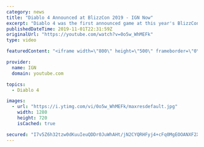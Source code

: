 ```yaml
---
category: news
title: "Diablo 4 Announced at BlizzCon 2019 - IGN Now"
excerpt: "Diablo 4 was the first announced game at this year's BlizzCon, which is a good thing considering how anticipated it was prior to last year's BlizzCon (to much fan ..."
publishedDateTime: 2019-11-01T22:31:59Z
originalUrl: "https://youtube.com/watch?v=0o5w_WhMEFk"
type: video

featuredContent: "<iframe width=\"800\" height=\"500\" frameborder=\"0\" src=\"https://www.youtube.com/embed/0o5w_WhMEFk\" allow=\"accelerometer; autoplay; encrypted-media; gyroscope; picture-in-picture\" allowfullscreen></iframe>"

provider:
  name: IGN
  domain: youtube.com

topics:
  - Diablo 4

images:
  - url: "https://i.ytimg.com/vi/0o5w_WhMEFk/maxresdefault.jpg"
    width: 1280
    height: 720
    isCached: true

secured: "I7v5Z6h32tzw0dKuuIeuQDDr0JuWhAHt/jN2CYQRHFyj4+cFq0MgEOOANXF2XMDwgyUi7m0WluRP4U0YSQWOxtAFYQkemUKhAkolhhHy9FimJckoXk0wzQxiUeFrVK/6jaqCQ/WHbLKdtJr58na+PVSKP4DcfXApt25hqpv2zqI3x50nohmZX6nL+YWRh9hWW6o822Rnm8ai8cj62WXHULT3YpEij12z10vwZNi+ET5prv+al52cVzwM8v2E4O5+52tVbkIHfHSgjRmwlKaddK1hiE+dx9kfreOVwgnhCsa5wqVnyIXLt29maGaYL8bEuc3DKlhn8Ihdws8R9GUrHPyexax3cytTMnXSSbR6/19w3I8kCbMUPHORtZG3moTVTmtkzf5aQsPvfSLbtl7eKAGQJ8IrmEG32wCoY3FptXLWu8uZtj5GbSpb5c37k0C/;RmXCF/haLhj3iv2mkGqZ4A=="
---
```



